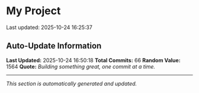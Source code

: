 # My Project


Last updated: 2025-10-24 16:25:37









































































































































































































































































































































































































































































## Auto-Update Information

**Last Updated:** 2025-10-24 16:50:18
**Total Commits:** 66
**Random Value:** 1564
**Quote:** _Building something great, one commit at a time._

---
_This section is automatically generated and updated._